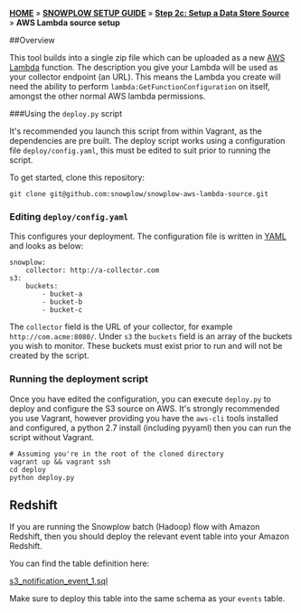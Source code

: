 [**HOME**](Home) » [**SNOWPLOW SETUP GUIDE**](Setting-up-Snowplow) » [**Step 2c: Setup a Data Store Source**](Setting-up-a-Data-Store-Source) » **AWS Lambda source setup**

##Overview

This tool builds into a single zip file which can be uploaded as a new [AWS Lambda](http://docs.aws.amazon.com/lambda/latest/dg/welcome.html) function. The description you give your Lambda will be used as your collector endpoint (an URL). This means the Lambda you create will need the ability to perform `lambda:GetFunctionConfiguration` on itself, amongst the other normal AWS lambda permissions.

###Using the `deploy.py` script

It's recommended you launch this script from within Vagrant, as the dependencies are pre built. The deploy script works using a configuration file `deploy/config.yaml`, this must be edited
to suit prior to running the script.

To get started, clone this repository:

```
git clone git@github.com:snowplow/snowplow-aws-lambda-source.git
```

### Editing `deploy/config.yaml`

This configures your deployment. The configuration file is written in [YAML](yaml-link) and looks as below:

```{yaml}
snowplow:
    collector: http://a-collector.com
s3:
    buckets:
        - bucket-a
        - bucket-b
        - bucket-c
```

The `collector` field is the URL of your collector, for example `http://com.acme:8080/`. Under `s3` the `buckets` field is an array of the buckets you wish to monitor. 
These buckets must exist prior to run and will not be created by the script. 

### Running the deployment script

Once you have edited the configuration, you can execute `deploy.py` to deploy and configure the S3 source on AWS. It's strongly recommended you use Vagrant, however providing
you have the `aws-cli` tools installed and configured, a python 2.7 install (including pyyaml) then you can run the script without Vagrant.

```
# Assuming you're in the root of the cloned directory
vagrant up && vagrant ssh
cd deploy
python deploy.py
```

## Redshift

If you are running the Snowplow batch (Hadoop) flow with Amazon Redshift, then you should deploy the relevant event table into your Amazon Redshift.

You can find the table definition here:

[s3_notification_event_1.sql](https://github.com/snowplow/snowplow/blob/master/4-storage/redshift-storage/sql/com.amazon.aws.lambda/s3_notification_event_1.sql)

Make sure to deploy this table into the same schema as your `events` table.